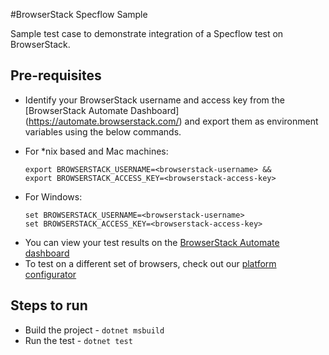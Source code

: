 #BrowserStack Specflow Sample

Sample test case to demonstrate integration of a Specflow test on BrowserStack.

## Pre-requisites

* Identify your BrowserStack username and access key from the [BrowserStack Automate Dashboard] (https://automate.browserstack.com/) and export them as environment variables using the below commands. 
- For *nix based and Mac machines:
  ```
  export BROWSERSTACK_USERNAME=<browserstack-username> &&
  export BROWSERSTACK_ACCESS_KEY=<browserstack-access-key>
  ```
- For Windows:
  ```
  set BROWSERSTACK_USERNAME=<browserstack-username>
  set BROWSERSTACK_ACCESS_KEY=<browserstack-access-key>
  ```
* You can view your test results on the [BrowserStack Automate dashboard](https://www.browserstack.com/automate)
* To test on a different set of browsers, check out our [platform configurator](https://www.browserstack.com/docs/automate/selenium/select-browsers-and-devices)

## Steps to run
- Build the project - `dotnet msbuild`
- Run the test - `dotnet test`